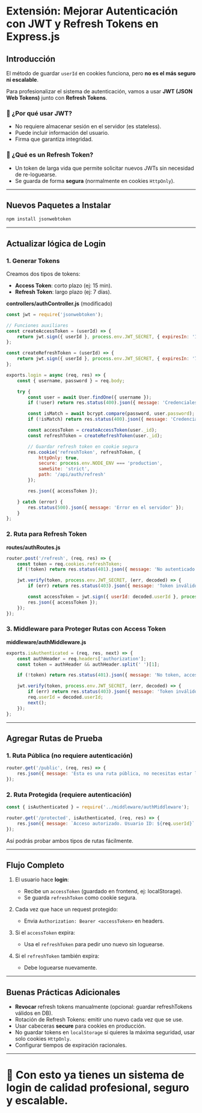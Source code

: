 # Extensión: Mejorar Autenticación con JWT y Refresh Tokens en Express.js

## Introducción

El método de guardar `userId` en cookies funciona, pero **no es el más seguro ni escalable**.

Para profesionalizar el sistema de autenticación, vamos a usar **JWT (JSON Web Tokens)** junto con **Refresh Tokens**.

### 📅 ¿Por qué usar JWT?

- No requiere almacenar sesión en el servidor (es stateless).
- Puede incluir información del usuario.
- Firma que garantiza integridad.

### 📒 ¿Qué es un Refresh Token?

- Un token de larga vida que permite solicitar nuevos JWTs sin necesidad de re-loguearse.
- Se guarda de forma **segura** (normalmente en cookies `HttpOnly`).

---

## Nuevos Paquetes a Instalar

```bash
npm install jsonwebtoken
```

---

## Actualizar lógica de Login

### 1. Generar Tokens

Creamos dos tipos de tokens:
- **Access Token**: corto plazo (ej: 15 min).
- **Refresh Token**: largo plazo (ej: 7 días).

**controllers/authController.js** (modificado)

```javascript
const jwt = require('jsonwebtoken');

// Funciones auxiliares
const createAccessToken = (userId) => {
    return jwt.sign({ userId }, process.env.JWT_SECRET, { expiresIn: '15m' });
};

const createRefreshToken = (userId) => {
    return jwt.sign({ userId }, process.env.JWT_SECRET, { expiresIn: '7d' });
};

exports.login = async (req, res) => {
    const { username, password } = req.body;

    try {
        const user = await User.findOne({ username });
        if (!user) return res.status(400).json({ message: 'Credenciales incorrectas' });

        const isMatch = await bcrypt.compare(password, user.password);
        if (!isMatch) return res.status(400).json({ message: 'Credenciales incorrectas' });

        const accessToken = createAccessToken(user._id);
        const refreshToken = createRefreshToken(user._id);

        // Guardar refresh token en cookie segura
        res.cookie('refreshToken', refreshToken, {
            httpOnly: true,
            secure: process.env.NODE_ENV === 'production',
            sameSite: 'strict',
            path: '/api/auth/refresh'
        });

        res.json({ accessToken });

    } catch (error) {
        res.status(500).json({ message: 'Error en el servidor' });
    }
};
```

### 2. Ruta para Refresh Token

**routes/authRoutes.js**

```javascript
router.post('/refresh', (req, res) => {
    const token = req.cookies.refreshToken;
    if (!token) return res.status(401).json({ message: 'No autenticado' });

    jwt.verify(token, process.env.JWT_SECRET, (err, decoded) => {
        if (err) return res.status(403).json({ message: 'Token inválido' });

        const accessToken = jwt.sign({ userId: decoded.userId }, process.env.JWT_SECRET, { expiresIn: '15m' });
        res.json({ accessToken });
    });
});
```

### 3. Middleware para Proteger Rutas con Access Token

**middleware/authMiddleware.js**

```javascript
exports.isAuthenticated = (req, res, next) => {
    const authHeader = req.headers['authorization'];
    const token = authHeader && authHeader.split(' ')[1];

    if (!token) return res.status(401).json({ message: 'No token, acceso denegado' });

    jwt.verify(token, process.env.JWT_SECRET, (err, decoded) => {
        if (err) return res.status(403).json({ message: 'Token inválido' });
        req.userId = decoded.userId;
        next();
    });
};
```

---

## Agregar Rutas de Prueba

### 1. Ruta Pública (no requiere autenticación)

```javascript
router.get('/public', (req, res) => {
    res.json({ message: 'Esta es una ruta pública, no necesitas estar logueado.' });
});
```

### 2. Ruta Protegida (requiere autenticación)

```javascript
const { isAuthenticated } = require('../middleware/authMiddleware');

router.get('/protected', isAuthenticated, (req, res) => {
    res.json({ message: `Acceso autorizado. Usuario ID: ${req.userId}` });
});
```

Así podrás probar ambos tipos de rutas fácilmente.

---

## Flujo Completo

1. El usuario hace **login**:
   - Recibe un `accessToken` (guardado en frontend, ej: localStorage).
   - Se guarda `refreshToken` como cookie segura.

2. Cada vez que hace un request protegido:
   - Envia `Authorization: Bearer <accessToken>` en headers.

3. Si el `accessToken` expira:
   - Usa el `refreshToken` para pedir uno nuevo sin loguearse.

4. Si el `refreshToken` también expira:
   - Debe loguearse nuevamente.

---

## Buenas Prácticas Adicionales

- **Revocar** refresh tokens manualmente (opcional: guardar refreshTokens válidos en DB).
- Rotación de Refresh Tokens: emitir uno nuevo cada vez que se use.
- Usar cabeceras **secure** para cookies en producción.
- No guardar tokens en `localStorage` si quieres la máxima seguridad, usar solo cookies `HttpOnly`.
- Configurar tiempos de expiración racionales.

---

# 🎉 Con esto ya tienes un sistema de login de calidad profesional, seguro y escalable.

